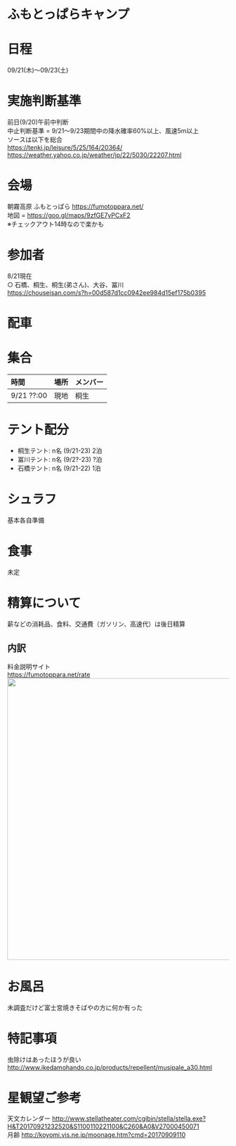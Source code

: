 # ふもとっぱらキャンプ

# 日程
09/21(木)〜09/23(土) 

# 実施判断基準
前日(9/20)午前中判断   
中止判断基準 = 9/21〜9/23期間中の降水確率60%以上、風速5m以上  
ソースは以下を総合   
https://tenki.jp/leisure/5/25/164/20364/   
https://weather.yahoo.co.jp/weather/jp/22/5030/22207.html  

# 会場
朝霧高原 ふもとっぱら https://fumotoppara.net/  
地図 = https://goo.gl/maps/9zfGE7yPCxF2  
※チェックアウト14時なので楽かも  

# 参加者
8/21現在  
○ 石橋、桐生、桐生(弟さん)、大谷、冨川  
https://chouseisan.com/s?h=00d587d1cc0942ee984d15ef175b0395  

# 配車



# 集合
|時間|場所|メンバー|
|:--|:--|:--|
|9/21 ??:00|現地|桐生| 

# テント配分
* 桐生テント: n名 (9/21-23) 2泊  
* 冨川テント: n名 (9/2?-23) ?泊   
* 石橋テント: n名 (9/21-22) 1泊  

# シュラフ
基本各自準備  

# 食事
未定  

# 精算について
薪などの消耗品、食料、交通費（ガソリン、高速代）は後日精算  

## 内訳
料金説明サイト  
https://fumotoppara.net/rate   
<img src="https://github.com/isaotomikawa/Camp170921/blob/master/fee.png?raw=true" width="640px">  

# お風呂
未調査だけど富士宮焼きそばやの方に何か有った   

# 特記事項
虫除けはあったほうが良い  
http://www.ikedamohando.co.jp/products/repellent/musipale_a30.html  

# 星観望ご参考
天文カレンダー http://www.stellatheater.com/cgibin/stella/stella.exe?H&T20170921232520&S1100110221100&C260&A0&V27000450071  
月齢 http://koyomi.vis.ne.jp/moonage.htm?cmd=20170909110  
